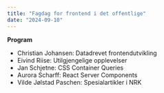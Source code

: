 ```yaml
---
title: "Fagdag for frontend i det offentlige"
date: "2024-09-10"
---
```


**Program**

- Christian Johansen: Datadrevet frontendutvikling
- Eivind Riise: Utilgjengelige opplevelser
- Jan Schjetne: CSS Container Queries
- Aurora Scharff: React Server Components
- Vilde Jølstad Paschen: Spesialartikler i NRK
